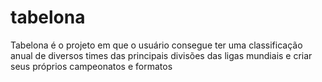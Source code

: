 # tabelona
Tabelona é o projeto em que o usuário consegue ter uma classificação anual de diversos times das principais divisões das ligas mundiais e criar seus próprios campeonatos e formatos
